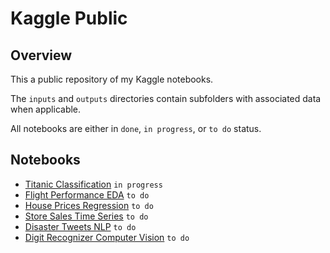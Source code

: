 # Kaggle Public

## Overview

This a public repository of my Kaggle notebooks. 

The `inputs` and `outputs` directories contain subfolders with associated data when applicable.

All notebooks are either in `done`, `in progress`, or `to do` status. 

## Notebooks
- [Titanic Classification](https://github.com/levimjoseph/kaggle-public/blob/main/titanic-classification.ipynb) `in progress` 
- [Flight Performance EDA](https://github.com/levimjoseph/kaggle-public/blob/main/flight-performance-eda.ipynb) `to do`
- [House Prices Regression](https://github.com/levimjoseph/kaggle-public/blob/main/house-prices-regression.ipynb) `to do`
- [Store Sales Time Series](https://github.com/levimjoseph/kaggle-public/blob/main/store-sales-time-series.ipynb) `to do`
- [Disaster Tweets NLP](https://github.com/levimjoseph/kaggle-public/blob/main/disaster-tweets-nlp.ipynb) `to do`
- [Digit Recognizer Computer Vision](https://github.com/levimjoseph/kaggle-public/blob/main/digit-recognizer-computer-vision.ipynb) `to do`
